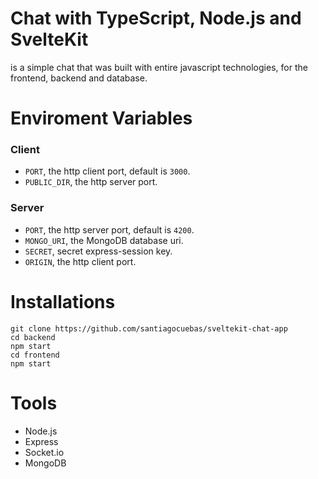# Chat with TypeScript, Node.js and SvelteKit
is a simple chat that was built with entire javascript technologies, for the frontend, backend and database.

# Enviroment Variables
### Client
* `PORT`, the http client port, default is `3000`.
* `PUBLIC_DIR`, the http server port.
### Server
* `PORT`, the http server port, default is `4200`.
* `MONGO_URI`, the MongoDB database uri. 
* `SECRET`, secret express-session key.
* `ORIGIN`, the http client port.

# Installations
```
git clone https://github.com/santiagocuebas/sveltekit-chat-app
cd backend
npm start
cd frontend
npm start
```

# Tools
- Node.js
- Express
- Socket.io
- MongoDB
